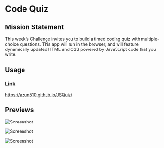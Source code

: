 # Code Quiz

## Mission Statement
This week’s Challenge invites you to build a timed coding quiz with multiple-choice questions. 
This app will run in the browser, and will feature dynamically updated HTML and CSS powered by JavaScript code that you write.

## Usage

### Link

https://azun510.github.io/JSQuiz/

## Previews
![Screenshot](./assets/QuizScreenshot.png)

![Screenshot](./assets/Results.png)

![Screenshot](./assets/leaderboard.png)
